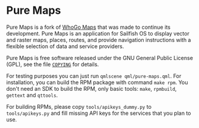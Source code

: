 Pure Maps
==========

Pure Maps is a fork of [WhoGo Maps](https://github.com/otsaloma/whogo-maps) 
that was made to continue its development. Pure Maps is an application for 
Sailfish OS to display vector and raster maps, places, routes, and provide
navigation instructions with a flexible selection of data and service
providers.

Pure Maps is free software released under the GNU General Public License
(GPL), see the file [`COPYING`](COPYING) for details.

For testing purposes you can just run `qmlscene qml/pure-maps.qml`. For
installation, you can build the RPM package with command `make rpm`. You
don't need an SDK to build the RPM, only basic tools: `make`,
`rpmbuild`, `gettext` and `qttools`. 

For building RPMs, please copy `tools/apikeys_dummy.py` to `tools/apikeys.py`
and fill missing API keys for the services that you plan to use.
